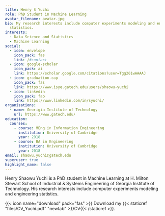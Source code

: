 ```yaml
---
title: Henry S Yuchi
role: PhD Student in Machine Learning
avatar_filename: avatar.jpg
bio: My research interests include computer experiments modeling and engineering
  statistics.
interests:
  - Data Science and Statistics
  - Machine Learning
social:
  - icon: envelope
    icon_pack: fas
    link: /#contact
  - icon: google-scholar
    icon_pack: ai
    link: https://scholar.google.com/citations?user=Tgg201wAAAAJ
  - icon: graduation-cap
    icon_pack: fas
    link: https://www.isye.gatech.edu/users/shaowu-yuchi
  - icon: linkedin
    icon_pack: fab
    link: https://www.linkedin.com/in/syuchi/
organizations:
  - name: Georigia Institute of Technology
    url: https://www.gatech.edu/
education:
  courses:
    - course: MEng in Information Engineering
      institution: University of Cambridge
      year: 2018
    - course: BA in Engineering
      institution: University of Cambridge
      year: 2018
email: shaowu.yuchi@gatech.edu
superuser: true
highlight_name: false
---
```

Henry Shaowu Yuchi is a PhD student in Machine Learning at H. Milton Stewart School of Industrial & Systems Engineering of Georgia Institute of Technology. His research interests include computer experiments modeling and engineering statistics.

{{< icon name="download" pack="fas" >}} Download my {{< staticref "files/CV_Yuchi.pdf" "newtab" >}}CV{{< /staticref >}}.